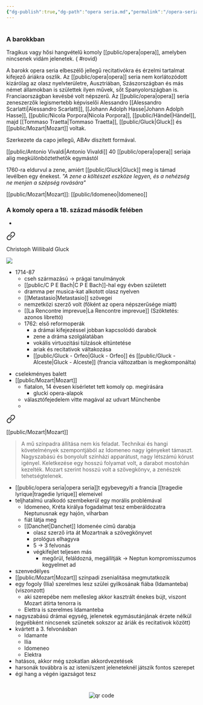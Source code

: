 ```yaml
---
{"dg-publish":true,"dg-path":"opera seria.md","permalink":"/opera-seria/"}
---
```


#

### A barokkban

Tragikus vagy hősi hangvételű komoly [[public/opera\|opera]], amelyben nincsenek vidám jelenetek.
{ #rovid}


A barokk opera seria elbeszélő jellegű recitativókra és érzelmi tartalmat kifejező áriákra oszlik. Az [[public/opera\|opera]] seria nem korlátozódott kizárólag az olasz nyelvterületre, Ausztriában, Szászországban és más német államokban is születtek ilyen művek, sőt Spanyolországban is. Franciaországban kevésbé volt népszerű. Az [[public/opera\|opera]] seria zeneszerzők legismertebb képviselői Alessandro [[Alessandro Scarlatti\|Alessandro Scarlatti]], [[Johann Adolph Hasse\|Johann Adolph Hasse]], [[public/Nicola Porpora\|Nicola Porpora]], [[public/Händel\|Händel]], majd [[Tommaso Traetta\|Tommaso Traetta]], [[public/Gluck\|Gluck]] és [[public/Mozart\|Mozart]] voltak.

Szerkezete da capo jellegű, ABAv díszített formával.

[[public/Antonio Vivaldi\|Antonio Vivaldi]] 40 [[public/opera\|opera]] seriaja alig megkülönböztethetők egymástól

1760-ra eldurvul a zene, amiért [[public/Gluck\|Gluck]] meg is támad levélben egy énekest. *"A zene a költészet eszköze legyen, és a nehézség ne menjen a szépség rovására"*

[[public/Mozart\|Mozart]]: [[public/Idomeneo\|Idomeneo]]

### A komoly opera a 18. század második felében

- 
<div class="transclusion internal-embed is-loaded"><a class="markdown-embed-link" href="/gluck/" aria-label="Open link"><svg xmlns="http://www.w3.org/2000/svg" width="24" height="24" viewBox="0 0 24 24" fill="none" stroke="currentColor" stroke-width="2" stroke-linecap="round" stroke-linejoin="round" class="svg-icon lucide-link"><path d="M10 13a5 5 0 0 0 7.54.54l3-3a5 5 0 0 0-7.07-7.07l-1.72 1.71"></path><path d="M14 11a5 5 0 0 0-7.54-.54l-3 3a5 5 0 0 0 7.07 7.07l1.71-1.71"></path></svg></a><div class="markdown-embed">




Christoph Willibald Gluck

![](https://g.denik.cz/13/31/mostgluack_denik-630-16x9.jpg)

- 1714-87
	- cseh származású -> prágai tanulmányok
	- [[public/C P E Bach\|C P E Bach]]-hal egy évben született
	- dramma per musica-kat alkotott olasz nyelven
	- [[Metastasio\|Metastasio]] szövegei
	- nemzetközi szerző volt (főként az opera népszerűsége miatt)
	- [[La Rencontre imprevue\|La Rencontre imprevue]] (Szöktetés: azonos librettó)
	- 1762: első reformoperák
		- a drámai kifejezéssel jobban kapcsolódó darabok
		- zene a dráma szolgálatában
		- vokális virtuozitási túlzások eltüntetése
		- ariak és recitativok váltakozása
		- [[public/Gluck - Orfeo\|Gluck - Orfeo]] és [[public/Gluck - Alceste\|Gluck - Alceste]] (francia változatban is megkomponálta)

</div></div>

- cselekményes balett
- [[public/Mozart\|Mozart]]
	- fiatalon, 14 évesen kísérletet tett komoly op. megírására
		- glucki opera-alapok
	- választófejedelem vitte magával az udvart Münchenbe
	- 
<div class="transclusion internal-embed is-loaded"><a class="markdown-embed-link" href="/idomeneo/" aria-label="Open link"><svg xmlns="http://www.w3.org/2000/svg" width="24" height="24" viewBox="0 0 24 24" fill="none" stroke="currentColor" stroke-width="2" stroke-linecap="round" stroke-linejoin="round" class="svg-icon lucide-link"><path d="M10 13a5 5 0 0 0 7.54.54l3-3a5 5 0 0 0-7.07-7.07l-1.72 1.71"></path><path d="M14 11a5 5 0 0 0-7.54-.54l-3 3a5 5 0 0 0 7.07 7.07l1.71-1.71"></path></svg></a><div class="markdown-embed">




[[public/Mozart\|Mozart]]

> A mű színpadra állítása nem kis feladat. Technikai és hangi követelmények szempontjából az Idomeneo nagy igényeket támaszt. Nagyszabású és bonyolult színházi apparátust, nagy létszámú kórust igényel.
> Keletkezése egy hosszú folyamat volt, a darabot mostohán kezelték. Mozart szerint hosszú volt a szövegkönyv, a zenészek tehetségtelenek.

- [[public/opera seria\|opera seria]]t egybevegyíti a francia [[tragedie lyrique\|tragedie lyrique]] elemeivel
- teljhatalmú uralkodó szembekerül egy morális problémával
	- Idomeneo, Kréta királya fogadalmat tesz emberáldozatra Neptunusnak egy hajón, viharban
	- fiát látja meg
	- [[Danchet\|Danchet]] Idomenée című darabja
		- olasz szerző írta át Mozartnak a szövegkönyvet
		- prológus elhagyva
		- 5 -> 3 felvonás
		- végkifejlet teljesen más
			- megőrül, feláldozná, megállítják -> Neptun kompromisszumos kegyelmet ad
- szenvedélyes
- [[public/Mozart\|Mozart]] színpadi zsenialitása megmutatkozik
- egy fogoly (Ilia) szerelmes lesz szülei gyilkosának fiába (Idamanteba) (viszonzott)
	- aki szerepébe nem mellesleg akkor kasztrált énekes bújt, viszont Mozart átírta tenorra is
	- Elettra is szerelmes Idamanteba
- nagyszabású drámai egység, jelenetek egymásutánjának érzete nélkül (egyébként nincsenek szünetek sokszor az áriák és recitativok között)
- kvártett a 3. felvonásban
	- Idamante
	- Ilia
	- Idomeneo
	- Elektra
- hatásos, akkor még szokatlan akkordvezetések
- harsonák továbbra is az isteni/szent jeleneteknél játszik fontos szerepet
- égi hang a végén igazságot tesz

</div></div>




#
<p style="text-align: center;"><img src="https://chart.googleapis.com/chart?cht=qr&chl=https://notes.andrasdenes.com/opera-seria&chs=180x180&choe=UTF-8&chld=L|2" alt="qr code"></p>

